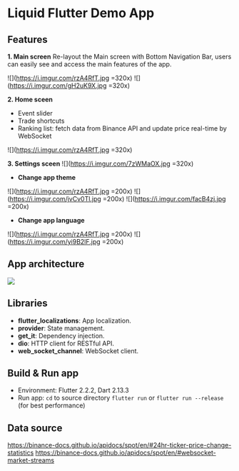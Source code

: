# Liquid Flutter Demo App

## Features

**1. Main screen**
Re-layout the Main screen with Bottom Navigation Bar, users can easily see and access the main features of the app.

![](https://i.imgur.com/rzA4RfT.jpg =320x) ![](https://i.imgur.com/gH2uK9X.jpg =320x)

**2. Home sceen**
* Event slider
* Trade shortcuts
* Ranking list: fetch data from Binance API and update price real-time by WebSocket

![](https://i.imgur.com/rzA4RfT.jpg =320x)

**3. Settings sceen**
![](https://i.imgur.com/7zWMaOX.jpg =320x)

* **Change app theme**

![](https://i.imgur.com/rzA4RfT.jpg =200x) ![](https://i.imgur.com/jvCv0Tl.jpg =200x) ![](https://i.imgur.com/facB4zj.jpg =200x)

* **Change app language**

![](https://i.imgur.com/rzA4RfT.jpg =200x) ![](https://i.imgur.com/yi9B2lF.jpg =200x)

## App architecture

![](https://i.imgur.com/iOBhL2S.png)


## Libraries
* **flutter_localizations**: App localization.
* **provider**: State management.
* **get_it**: Dependency injection.
* **dio**: HTTP client for RESTful API.
* **web_socket_channel**: WebSocket client.

## Build & Run app
* Environment: Flutter 2.2.2, Dart 2.13.3
* Run app: 
    `cd` to source directory
    `flutter run` or `flutter run --release` (for best performance)

## Data source
https://binance-docs.github.io/apidocs/spot/en/#24hr-ticker-price-change-statistics
https://binance-docs.github.io/apidocs/spot/en/#websocket-market-streams
